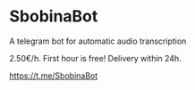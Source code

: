 # SbobinaBot
A telegram bot for automatic audio transcription

2.50€/h. First hour is free!
Delivery within 24h.

https://t.me/SbobinaBot
